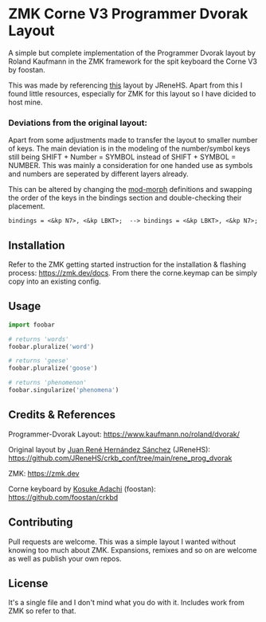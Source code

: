 # ZMK Corne V3 Programmer Dvorak Layout

A simple but complete implementation of the Programmer Dvorak layout by Roland Kaufmann in the ZMK framework for the spit keyboard the Corne V3 by foostan. 

This was made by referencing [this](https://github.com/JReneHS/crkb_conf/tree/main/rene_prog_dvorak) layout by JReneHS. Apart from this I found little resources, especially for ZMK for this layout so I have dicided to host mine. 

### Deviations from the original layout: 
Apart from some adjustments made to transfer the layout to smaller number of keys. The main deviation is in the modeling of the number/symbol keys still being SHIFT + Number = SYMBOL instead of SHIFT + SYMBOL = NUMBER. This was mainly a consideration for one handed use as symbols and numbers are seperated by different layers already. 

This can be altered by changing the [mod-morph](https://zmk.dev/docs/behaviors/mod-morph) definitions and swapping the order of the keys in the bindings section and double-checking their placement. 

    bindings = <&kp N7>, <&kp LBKT>;  --> bindings = <&kp LBKT>, <&kp N7>;
## Installation

Refer to the ZMK getting started instruction for the installation & flashing process: https://zmk.dev/docs. From there the corne.keymap can be simply copy into an existing config.


## Usage

```python
import foobar

# returns 'words'
foobar.pluralize('word')

# returns 'geese'
foobar.pluralize('goose')

# returns 'phenomenon'
foobar.singularize('phenomena')
```
## Credits & References
 
Programmer-Dvorak Layout: https://www.kaufmann.no/roland/dvorak/

Original layout by [Juan René Hernández Sánchez](https://github.com/JReneHS) (JReneHS): https://github.com/JReneHS/crkb_conf/tree/main/rene_prog_dvorak

ZMK: https://zmk.dev

Corne keyboard by [Kosuke Adachi](https://github.com/foostan) (foostan): https://github.com/foostan/crkbd
 
 
## Contributing

Pull requests are welcome. This was a simple layout I wanted without knowing too much about ZMK. Expansions, remixes and so on are welcome as well as publish your own repos.  

## License

It's a single file and I don't mind what you do with it. Includes work from ZMK so refer to that. 